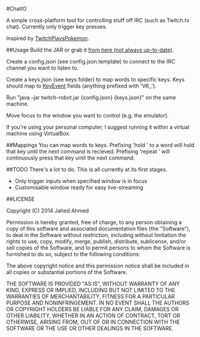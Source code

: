 #ChatIO

A simple cross-platform tool for controlling stuff off IRC (such as Twitch.tv chat). Currently only trigger key presses.

Inspired by [TwitchPlaysPokemon](http://www.twitch.tv/twitchplayspokemon).

##Usage
Build the JAR or grab it [from here (not always up-to-date)](https://www.dropbox.com/sh/m4ggpmfokvkdkkt/yAQN1-L-eC/Twitch%20Robot).

Create a config.json (see config.json.template) to connect to the IRC channel you want to listen to.

Create a keys.json (see keys folder) to map words to specific keys. Keys should map to [KeyEvent](http://docs.oracle.com/javase/7/docs/api/java/awt/event/KeyEvent.html) fields (anything prefixed with 'VK_').

Run "java -jar twitch-robot.jar {config.json} {keys.json}" on the same machine.

Move focus to the window you want to control (e.g. the emulator).

If you're using your personal computer, I suggest running it within a virtual machine using VirtualBox.

##Mappings
You can map words to keys.
Prefixing 'hold ' to a word will hold that key until the next command is recieved.
Prefixing 'repeat ' will continuously press that key until the next command.

##TODO
There's a lot to do. This is all currently at its first stages.

* Only trigger inputs when specified window is in focus
* Customisable window ready for easy live-streaming

##LICENSE

Copyright (C) 2014 Jahed Ahmed

Permission is hereby granted, free of charge, to any person obtaining a copy of
this software and associated documentation files (the "Software"), to deal in the
Software without restriction, including without limitation the rights to use, copy,
modify, merge, publish, distribute, sublicense, and/or sell copies of the Software,
and to permit persons to whom the Software is furnished to do so, subject to the
following conditions:
 
The above copyright notice and this permission notice shall be included in all copies
or substantial portions of the Software.
 
THE SOFTWARE IS PROVIDED "AS IS", WITHOUT WARRANTY OF ANY KIND, EXPRESS OR IMPLIED,
INCLUDING BUT NOT LIMITED TO THE WARRANTIES OF MERCHANTABILITY, FITNESS FOR A
PARTICULAR PURPOSE AND NONINFRINGEMENT. IN NO EVENT SHALL THE AUTHORS OR COPYRIGHT
HOLDERS BE LIABLE FOR ANY CLAIM, DAMAGES OR OTHER LIABILITY, WHETHER IN AN ACTION OF
CONTRACT, TORT OR OTHERWISE, ARISING FROM, OUT OF OR IN CONNECTION WITH THE SOFTWARE
OR THE USE OR OTHER DEALINGS IN THE SOFTWARE.
